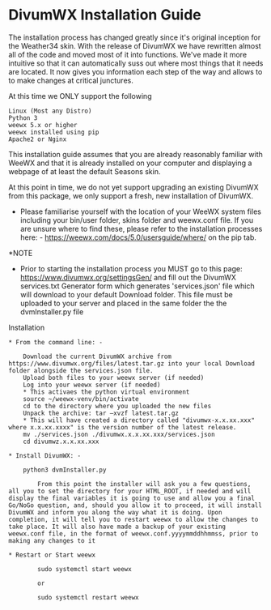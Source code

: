 # DivumWX Installation Guide

The installation process has changed greatly since it's original inception for the Weather34 skin. With the release of DivumWX we have rewritten almost all of the code and moved most of it into functions. We've made it more intuitive so that it can automatically suss out where most things that it needs are located. It now gives you information each step of the way and allows to to make changes at critical junctures.

At this time we ONLY support the following

	Linux (Most any Distro)
	Python 3
	weewx 5.x or higher
	weewx installed using pip
	Apache2 or Nginx
	
This installation guide assumes that you are already reasonably familiar with WeeWX and that it is already installed on your computer and displaying a webpage of at least the default Seasons skin.

At this point in time, we do not yet support upgrading an existing DivumWX from this package, we only support a fresh, new installation of DivumWX.

* Please familiarise yourself with the location of your WeeWX system files including your bin/user folder, skins folder and weewx.conf file. If you are unsure where to find these, please refer to the installation processes here: - https://weewx.com/docs/5.0/usersguide/where/ on the pip tab.


*NOTE
* Prior to starting the installation process you MUST go to this page: https://www.divumwx.org/settingsGen/ and fill out the DivumWX services.txt Generator form which generates 'services.json' file which will download to your default Download folder. This file must be uploaded to your server and placed in the same folder the the dvmInstaller.py file 

Installation

    * From the command line: - 
                
		Download the current DivumWX archive from https://www.divumwx.org/files/latest.tar.gz into your local Download folder alongside the services.json file.
		Upload both files to your weewx server (if needed)
		Log into your weewx server (if needed)
		* This activaes the python virtual environment
		source ~/weewx-venv/bin/activate
		cd to the directory where you uploaded the new files
		Unpack the archive: tar –xvzf latest.tar.gz
		* This will have created a directory called "divumwx-x.x.xx.xxx" where x.x.xx.xxxx" is the version number of the latest release.
		mv ./services.json ./divumwx.x.x.xx.xxx/services.json
		cd divumwz.x.x.xx.xxx

	* Install DivumWX: -

		python3 dvmInstaller.py
			
			From this point the installer will ask you a few questions, all you to set the directory for your HTML_ROOT, if needed and will display the final variables it is going to use and allow you a final Go/NoGo question, and, should you allow it to proceed, it will install DivumWX and inform you along the way what it is doing. Upon completion, it will tell you to restart weewx to allow the changes to take place. It will also have made a backup of your existing weewx.conf file, in the format of weewx.conf.yyyymmddhhmmss, prior to making any changes to it
		
	* Restart or Start weewx
		
			sudo systemctl start weewx
			
			or
			
			sudo systemctl restart weewx
